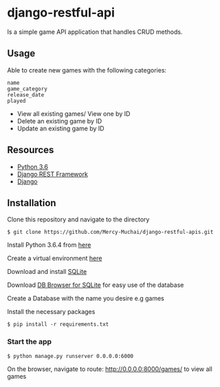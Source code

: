# django-restful-api 
Is a simple game API application that handles CRUD methods.

## Usage

Able to create new games with the following categories:

    name
    game_category
    release_date
    played
- View all existing games/ View one by ID
- Delete an existing game by ID
- Update an existing game by ID

## Resources
- [Python 3.6](https://docs.python.org/3/)
- [Django REST Framework](http://www.django-rest-framework.org/#installation)
- [Django](https://docs.djangoproject.com/en/1.11/)
## Installation
Clone this repository and navigate to the directory

    $ git clone https://github.com/Mercy-Muchai/django-restful-apis.git
    
Install Python 3.6.4 from [here](https://docs.python.org/3/installing/index.html)

Create a virtual environment [here](http://docs.python-guide.org/en/latest/dev/virtualenvs/)

Download and install [SQLite](http://www.sqlite.org/)

Download [DB Browser for SQLite](http://sqlitebrowser.org/) for easy use of the database

Create a Database with the name you desire e.g games

Install the necessary packages

    $ pip install -r requirements.txt
    
### Start the app

    $ python manage.py runserver 0.0.0.0:6000
On the browser, navigate to route: http://0.0.0.0:8000/games/ to view all games
